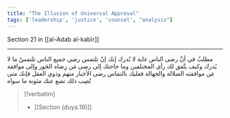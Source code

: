 ```yaml
---
title: "The Illusion of Universal Approval"
tags: ['leadership', 'justice', 'counsel', "analysis"]
---
```


 Section 21 in [[al-Adab al-kabīr]]

---
مطلبٌ في أنَّ رضى الناس غاية لا تُدرك إنك إنْ تلتمس رضى جميع الناس تلتمسْ ما لا يُدرك  وكيف يتَّفق لك رأي المختلفين وما حاجتك إلى رضى مَن رِضاه الجَور وإلى موافقة مَن موافقته الضلالة والجهالة فعليك بالتماس رضى الأخيار منهم وذوي العقل فإنك متى تُصِب ذلك تضع عنك مئونة ما سواه

> [!verbatim]
> - [[Section (duya.19)]]

